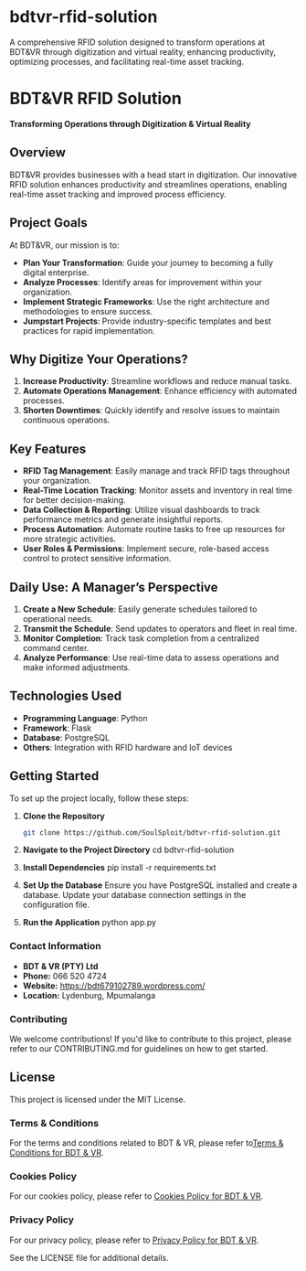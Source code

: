 # bdtvr-rfid-solution
A comprehensive RFID solution designed to transform operations at BDT&amp;VR through digitization and virtual reality, enhancing productivity, optimizing processes, and facilitating real-time asset tracking.

# BDT&VR RFID Solution

**Transforming Operations through Digitization & Virtual Reality**

## Overview
BDT&VR provides businesses with a head start in digitization. Our innovative RFID solution enhances productivity and streamlines operations, enabling real-time asset tracking and improved process efficiency.

## Project Goals
At BDT&VR, our mission is to:
- **Plan Your Transformation**: Guide your journey to becoming a fully digital enterprise.
- **Analyze Processes**: Identify areas for improvement within your organization.
- **Implement Strategic Frameworks**: Use the right architecture and methodologies to ensure success.
- **Jumpstart Projects**: Provide industry-specific templates and best practices for rapid implementation.

## Why Digitize Your Operations?
1. **Increase Productivity**: Streamline workflows and reduce manual tasks.
2. **Automate Operations Management**: Enhance efficiency with automated processes.
3. **Shorten Downtimes**: Quickly identify and resolve issues to maintain continuous operations.

## Key Features
- **RFID Tag Management**: Easily manage and track RFID tags throughout your organization.
- **Real-Time Location Tracking**: Monitor assets and inventory in real time for better decision-making.
- **Data Collection & Reporting**: Utilize visual dashboards to track performance metrics and generate insightful reports.
- **Process Automation**: Automate routine tasks to free up resources for more strategic activities.
- **User Roles & Permissions**: Implement secure, role-based access control to protect sensitive information.

## Daily Use: A Manager’s Perspective
1. **Create a New Schedule**: Easily generate schedules tailored to operational needs.
2. **Transmit the Schedule**: Send updates to operators and fleet in real time.
3. **Monitor Completion**: Track task completion from a centralized command center.
4. **Analyze Performance**: Use real-time data to assess operations and make informed adjustments.

## Technologies Used
- **Programming Language**: Python
- **Framework**: Flask
- **Database**: PostgreSQL
- **Others**: Integration with RFID hardware and IoT devices

## Getting Started
To set up the project locally, follow these steps:

1. **Clone the Repository**
   ```bash
   git clone https://github.com/SoulSploit/bdtvr-rfid-solution.git
   
2. **Navigate to the Project Directory**
   cd bdtvr-rfid-solution
   
3. **Install Dependencies**
   pip install -r requirements.txt
   
5. **Set Up the Database**
   Ensure you have PostgreSQL installed and create a database. Update your database connection settings in the 
   configuration file.
   
6. **Run the Application**
   python app.py
   
### Contact Information
- **BDT & VR (PTY) Ltd**
- **Phone:** 066 520 4724
- **Website:** https://bdt679102789.wordpress.com/
- **Location:** Lydenburg, Mpumalanga

### Contributing
We welcome contributions! If you'd like to contribute to this project, please refer to our CONTRIBUTING.md for guidelines on how to get started.

## License
This project is licensed under the MIT License. 

### Terms & Conditions
For the terms and conditions related to BDT & VR, please refer to[Terms & Conditions for BDT & VR]([https://www.termsfeed.com/terms-conditions/58c1ad8af7042b47e480fe3116441a33]).

### Cookies Policy
For our cookies policy, please refer to [Cookies Policy for BDT & VR]([https://www.termsfeed.com/cookies-policy/211050604fe7b2fd52456282536a5841]).

### Privacy Policy
For our privacy policy, please refer to [Privacy Policy for BDT & VR]([https://www.termsfeed.com/privacy-policy/dccf77c030f8ec7f6eb9586263c3cdce]).

See the LICENSE file for additional details.
